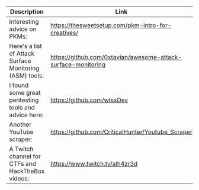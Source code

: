 Description | Link
------------ | ------------
Interesting advice on PKMs: | https://thesweetsetup.com/pkm-intro-for-creatives/
Here's a list of Attack Surface Monitoring (ASM) tools: | https://github.com/0xtavian/awesome-attack-surface-monitoring
I found some great pentesting tools and advice here: | https://github.com/wtsxDev
Another YouTube scraper: | https://github.com/CriticalHunter/Youtube_Scraper
A Twitch channel for CTFs and HackTheBox videos: | https://www.twitch.tv/alh4zr3d
